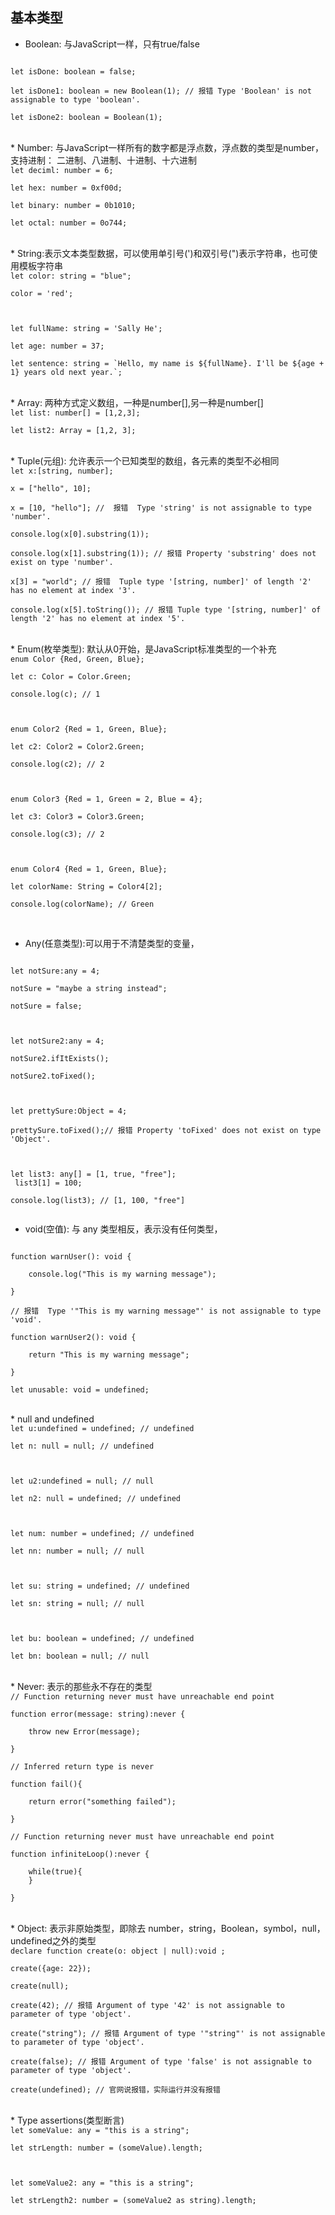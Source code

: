 ## 基本类型
*  Boolean: 与JavaScript一样，只有true/false<br/>
<code>
let isDone: boolean = false;<br/>
let isDone1: boolean = new Boolean(1); // 报错 Type 'Boolean' is not  assignable to type 'boolean'. <br/>
let isDone2: boolean = Boolean(1); <br/>
</code>
<br/>
*  Number: 与JavaScript一样所有的数字都是浮点数，浮点数的类型是number，支持进制： 二进制、八进制、十进制、十六进制
<code>
let deciml: number = 6;<br/>
let hex: number = 0xf00d;<br/>
let binary: number = 0b1010; <br/>
let octal: number = 0o744;<br/>
</code>
<br/>
* String:表示文本类型数据，可以使用单引号(')和双引号(")表示字符串，也可使用模板字符串
<code>
let color: string = "blue"; <br/>
color = 'red'; <br/>
<br/>
let fullName: string = 'Sally He'; <br/>
let age: number = 37; <br/>
let sentence: string = `Hello, my name is ${fullName}. I'll be ${age + 1} years old next year.`; <br/>
</code>
<br/>
* Array: 两种方式定义数组，一种是number[],另一种是number[] 
<code>
let list: number[] = [1,2,3]; <br/>
let list2: Array<number> = [1,2, 3]; <br/>
</code>
<br/> 
*  Tuple(元组): 允许表示一个已知类型的数组，各元素的类型不必相同
<code>
let x:[string, number]; <br/>
x = ["hello", 10]; <br/>
x = [10, "hello"]; //  报错  Type 'string' is not assignable to type 'number'. <br/>
console.log(x[0].substring(1)); <br/>
console.log(x[1].substring(1)); // 报错 Property 'substring' does not exist on type 'number'. <br/>
x[3] = "world"; // 报错  Tuple type '[string, number]' of length '2' has no element at index '3'. <br/>
console.log(x[5].toString()); // 报错 Tuple type '[string, number]' of length '2' has no element at index '5'. <br/>
</code>
<br/>
*  Enum(枚举类型): 默认从0开始，是JavaScript标准类型的一个补充
<code>
enum Color {Red, Green, Blue}; <br/>
let c: Color = Color.Green; <br/>
console.log(c); // 1 <br/>
<br/>
enum Color2 {Red = 1, Green, Blue}; <br/>
let c2: Color2 = Color2.Green; <br/>
console.log(c2); // 2 <br/>
<br/>
enum Color3 {Red = 1, Green = 2, Blue = 4}; <br/>
let c3: Color3 = Color3.Green; <br/>
console.log(c3); // 2 <br/>
<br/> 
enum Color4 {Red = 1, Green, Blue}; <br/>
let colorName: String = Color4[2]; <br/>
console.log(colorName); // Green <br/>
</code><br/>

* Any(任意类型):可以用于不清楚类型的变量，
<code>
let notSure:any = 4; <br/>
notSure = "maybe a string instead"; <br/>
notSure = false; <br/>
<br/>
let notSure2:any = 4; <br/>
notSure2.ifItExists(); <br/>
notSure2.toFixed();<br/>
<br/>
let prettySure:Object = 4;  <br/>
prettySure.toFixed();// 报错 Property 'toFixed' does not exist on type 'Object'. <br/>

let list3: any[] = [1, true, "free"]; <br/>
list3[1] = 100; <br/>
console.log(list3); // [1, 100, "free"] <br/>
</code>
<br/>
* void(空值): 与 any 类型相反，表示没有任何类型，
<code>
function warnUser(): void { <br/>
    console.log("This is my warning message"); <br/>
}<br/>
// 报错  Type '"This is my warning message"' is not assignable to type   'void'. <br/>
function warnUser2(): void {  <br/>
    return "This is my warning message"; <br/>
} <br/>
let unusable: void = undefined; <br/>
</code>
<br/>
* null and undefined
<code>
let u:undefined = undefined; // undefined <br/>
let n: null = null; // undefined <br/>
<br/>
let u2:undefined = null; // null <br/>
let n2: null = undefined; // undefined <br/>
<br/>
let num: number = undefined; // undefined <br/>
let nn: number = null; // null <br/>
 <br/>
let su: string = undefined; // undefined <br/>
let sn: string = null; // null <br/>
<br/>
let bu: boolean = undefined; // undefined <br/>
let bn: boolean = null; // null <br/>
</code>
<br/>
* Never: 表示的那些永不存在的类型
<code>
// Function returning never must have unreachable end point <br/>
function error(message: string):never { <br/>
    throw new Error(message); <br/>
}<br/>
// Inferred return type is never <br/>
function fail(){ <br/>
    return error("something failed"); <br/>
}<br/>
// Function returning never must have unreachable end point <br/>
function infiniteLoop():never { <br/>
    while(true){ 
    } <br/>
} <br/>
</code>
<br/>
* Object: 表示非原始类型，即除去 number，string，Boolean，symbol，null，undefined之外的类型
<code>
declare function create(o: object | null):void ; <br/>
create({age: 22}); <br/>
create(null); <br/>
create(42); // 报错 Argument of type '42' is not assignable to parameter of type 'object'. <br/>
create("string"); // 报错 Argument of type '"string"' is not assignable to parameter of type 'object'. <br/>
create(false); // 报错 Argument of type 'false' is not assignable to parameter of type 'object'. <br/>
create(undefined); // 官网说报错，实际运行并没有报错 <br/>
</code>
<br/>
* Type assertions(类型断言)
<code>
let someValue: any = "this is a string"; <br/>
let strLength: number = (<string>someValue).length; <br/>
<br/>
let someValue2: any = "this is a string"; <br/>
let strLength2: number = (someValue2 as string).length;<br/>

</code>
